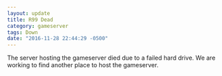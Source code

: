```yaml
---
layout: update
title: R99 Dead
category: gameserver
tags: Down
date: "2016-11-28 22:44:29 -0500"
---
```


The server hosting the gameserver died due to a failed hard drive.  We are working to find another place to host the gameserver.
